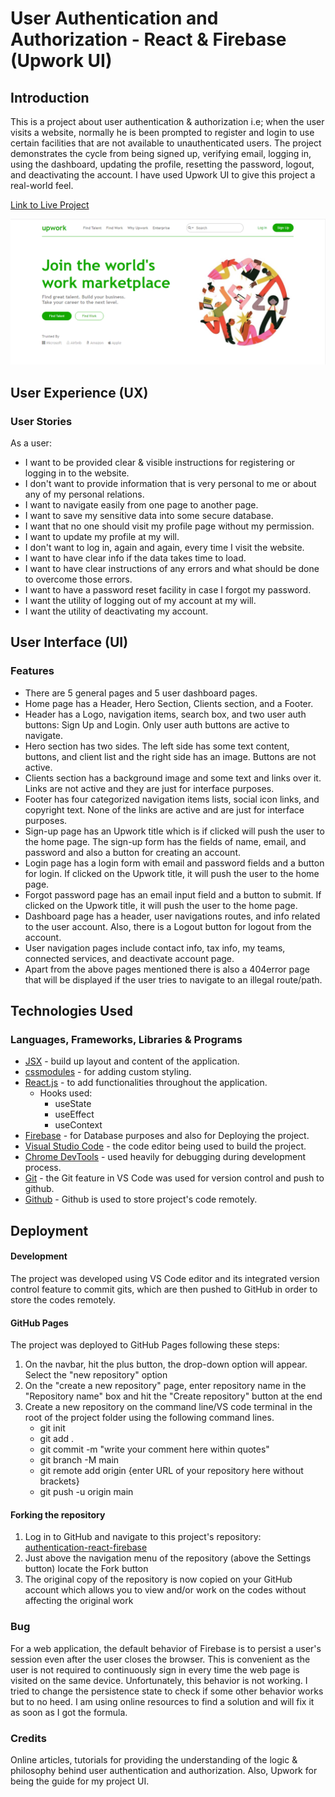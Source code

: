 # User Authentication and Authorization - React & Firebase (Upwork UI)

## Introduction

This is a project about user authentication & authorization i.e; when the user visits a website, normally he is been prompted to register and login to use certain facilities that are not available to unauthenticated users. The project demonstrates the cycle from being signed up, verifying email, logging in, using the dashboard, updating the profile, resetting the password, logout, and deactivating the account. I have used Upwork UI to give this project a real-world feel.

[Link to Live Project](https://authentication-react-dea81.web.app/)

![Upwork UI Home Page](/public/user-auth.png)

## User Experience (UX)

### User Stories

As a user:

- I want to be provided clear & visible instructions for registering or logging in to the website.
- I don't want to provide information that is very personal to me or about any of my personal relations.
- I want to navigate easily from one page to another page.
- I want to save my sensitive data into some secure database.
- I want that no one should visit my profile page without my permission.
- I want to update my profile at my will.
- I don't want to log in, again and again, every time I visit the website.
- I want to have clear info if the data takes time to load.
- I want to have clear instructions of any errors and what should be done to overcome those errors.
- I want to have a password reset facility in case I forgot my password.
- I want the utility of logging out of my account at my will.
- I want the utility of deactivating my account.

## User Interface (UI)

### Features

- There are 5 general pages and 5 user dashboard pages.
- Home page has a Header, Hero Section, Clients section, and a Footer.
- Header has a Logo, navigation items, search box, and two user auth buttons: Sign Up and Login. Only user auth buttons are active to navigate.
- Hero section has two sides. The left side has some text content, buttons, and client list and the right side has an image. Buttons are not active.
- Clients section has a background image and some text and links over it. Links are not active and they are just for interface purposes.
- Footer has four categorized navigation items lists, social icon links, and copyright text. None of the links are active and are just for interface purposes.
- Sign-up page has an Upwork title which is if clicked will push the user to the home page. The sign-up form has the fields of name, email, and password and also a button for creating an account.
- Login page has a login form with email and password fields and a button for login. If clicked on the Upwork title, it will push the user to the home page.
- Forgot password page has an email input field and a button to submit. If clicked on the Upwork title, it will push the user to the home page.
- Dashboard page has a header, user navigations routes, and info related to the user account. Also, there is a Logout button for logout from the account.
- User navigation pages include contact info, tax info, my teams, connected services, and deactivate account page.
- Apart from the above pages mentioned there is also a 404error page that will be displayed if the user tries to navigate to an illegal route/path.

## Technologies Used

### Languages, Frameworks, Libraries & Programs

- [JSX](https://reactjs.org/docs/introducing-jsx.html) - build up layout and content of the application.
- [cssmodules](https://create-react-app.dev/docs/adding-a-css-modules-stylesheet/) - for adding custom styling.
- [React.js](https://reactjs.org/) - to add functionalities throughout the application.
  - Hooks used:
    - useState
    - useEffect
    - useContext
- [Firebase](https://firebase.google.com/) - for Database purposes and also for Deploying the project.
- [Visual Studio Code](https://code.visualstudio.com/) - the code editor being used to build the project.
- [Chrome DevTools](https://developer.chrome.com/docs/devtools/) - used heavily for debugging during development process.
- [Git](https://git-scm.com/) - the Git feature in VS Code was used for version control and push to github.
- [Github](https://github.com/) - Github is used to store project's code remotely.

## Deployment

#### Development

The project was developed using VS Code editor and its integrated version control feature to commit gits, which are then pushed to GitHub in order to store the codes remotely.

#### GitHub Pages

The project was deployed to GitHub Pages following these steps:

1. On the navbar, hit the plus button, the drop-down option will appear. Select the "new repository" option
2. On the "create a new repository" page, enter repository name in the "Repository name" box and hit the "Create repository" button at the end
3. Create a new repository on the command line/VS code terminal in the root of the project folder using the following command lines.
   - git init
   - git add .
   - git commit -m "write your comment here within quotes"
   - git branch -M main
   - git remote add origin {enter URL of your repository here without brackets}
   - git push -u origin main

#### Forking the repository

1. Log in to GitHub and navigate to this project's repository: [authentication-react-firebase](https://github.com/muneebali500/authentication-react-firebase)
2. Just above the navigation menu of the repository (above the Settings button) locate the Fork button
3. The original copy of the repository is now copied on your GitHub account which allows you to view and/or work on the codes without affecting the original work

### Bug

For a web application, the default behavior of Firebase is to persist a user's session even after the user closes the browser. This is convenient as the user is not required to continuously sign in every time the web page is visited on the same device. Unfortunately, this behavior is not working. I tried to change the persistence state to check if some other behavior works but to no heed. I am using online resources to find a solution and will fix it as soon as I got the formula.

### Credits

Online articles, tutorials for providing the understanding of the logic & philosophy behind user authentication and authorization. Also, Upwork for being the guide for my project UI.
